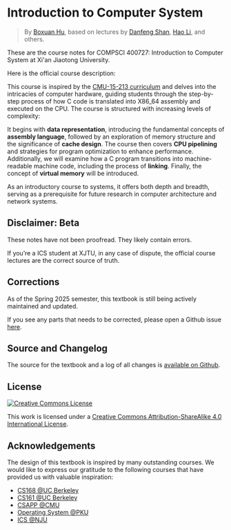 # Introduction to Computer System

> By [Boxuan Hu](https://bxhu2004.com/), based on lectures by [Danfeng Shan](https://dfshan.github.io/), [Hao Li](https://aquatoney.github.io/), and others.

These are the course notes for COMPSCI 400727: Introduction to Computer System at Xi'an Jiaotong University.

Here is the official course description:

This course is inspired by the [CMU-15-213 curriculum](https://www.cs.cmu.edu/~213/) and delves into the intricacies of computer hardware, guiding students through the step-by-step process of how C code is translated into X86_64 assembly and executed on the CPU. The course is structured with increasing levels of complexity:

It begins with __data representation__, introducing the fundamental concepts of __assembly language__, followed by an exploration of memory structure and the significance of __cache design__. The course then covers __CPU pipelining__ and strategies for program optimization to enhance performance. Additionally, we will examine how a C program transitions into machine-readable machine code, including the process of __linking__. Finally, the concept of __virtual memory__ will be introduced.

As an introductory course to systems, it offers both depth and breadth, serving as a prerequisite for future research in computer architecture and network systems.

## Disclaimer: Beta

These notes have not been proofread. They likely contain errors.

If you’re a ICS student at XJTU, in any case of dispute, the official course lectures are the correct source of truth.

## Corrections

As of the Spring 2025 semester, this textbook is still being actively maintained and updated.

If you see any parts that needs to be corrected, please open a Github issue [here](https://github.com/xjtu-ics/textbook/issues).

## Source and Changelog

The source for the textbook and a log of all changes is [available on Github](https://github.com/xjtu-ics/textbook).

## License

<a rel="license" href="http://creativecommons.org/licenses/by-sa/4.0/"><img alt="Creative Commons License" style="border-width:0" src="https://i.creativecommons.org/l/by-sa/4.0/88x31.png" /></a>

This work is licensed under a [Creative Commons Attribution-ShareAlike 4.0 International License](https://creativecommons.org/licenses/by-sa/4.0/).

## Acknowledgements

The design of this textbook is inspired by many outstanding courses. We would like to express our gratitude to the following courses that have provided us with valuable inspiration:

- [CS168 @UC Berkeley](https://textbook.cs168.io/)
- [CS161 @UC Berkeley](https://fa24.cs161.org/)
- [CSAPP @CMU](https://www.cs.cmu.edu/~213/)
- [Operating System @PKU](https://pku-os.github.io/)
- [ICS @NJU](https://nju-projectn.github.io/ics-pa-gitbook/ics2024/)
